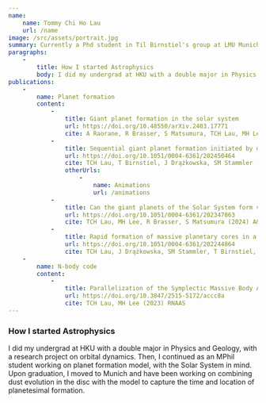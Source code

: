 ```yaml
---
name: 
    name: Tommy Chi Ho Lau
    url: /name
image: /src/assets/portrait.jpg
summary: Currently a Phd student in Til Birnstiel's group at LMU Munich
paragraphs: 
    -
        title: How I started Astrophysics
        body: I did my undergrad at HKU with a double major in Physics and Geology, with a research project on orbital dynamics. Then, I continued as an MPhil student working on planet formation model, with the Solar System in mind. Upon graduation, I moved to Munich and have been working on combining dust evolution in the disc with the model to capture the time and location of planetesimal formation.
publications:
    -
        name: Planet formation
        content: 
            -
                title: Giant planet formation in the solar system 
                url: https://doi.org/10.48550/arXiv.2403.17771
                cite: A Raorane, R Brasser, S Matsumura, TCH Lau, MH Lee, A Bouvier (accepted) Icarus
            -
                title: Sequential giant planet formation initiated by disc substructure
                url: https://doi.org/10.1051/0004-6361/202450464
                cite: TCH Lau, T Birnstiel, J Drążkowska, SM Stammler (2024) A&A
                otherUrls: 
                    - 
                        name: Animations
                        url: /animations
            -
                title: Can the giant planets of the Solar System form via pebble accretion in a smooth protoplanetary disc?
                url: https://doi.org/10.1051/0004-6361/202347863
                cite: TCH Lau, MH Lee, R Brasser, S Matsumura (2024) A&A
            -
                title: Rapid formation of massive planetary cores in a pressure bump
                url: https://doi.org/10.1051/0004-6361/202244864
                cite: TCH Lau, J Drążkowska, SM Stammler, T Birnstiel, CP Dullemon (2022) A&A
    -
        name: N-body code
        content: 
            -
                title: Parallelization of the Symplectic Massive Body Algorithm (SyMBA) N-body Code
                url: https://doi.org/10.3847/2515-5172/accc8a
                cite: TCH Lau, MH Lee (2023) RNAAS
---
```

### **How I started Astrophysics**

I did my undergrad at HKU with a double major in Physics and Geology, with a research project on orbital dynamics. Then, I continued as an MPhil student working on planet formation model, with the Solar System in mind. Upon graduation, I moved to Munich and have been working on combining dust evolution in the disc with the model to capture the time and location of planetesimal formation.